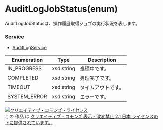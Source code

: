 # AuditLogJobStatus(enum)
AuditLogJobStatusは、操作履歴取得ジョブの実行状況を表します。<br>

### Service
+ [AuditLogService](../services/AuditLogService.md)

| Enumeration | Type | Description | 
|---|---|---|
| IN_PROGRESS | xsd:string | 処理中です。 |
| COMPLETED | xsd:string | 処理完了です。 |
| TIMEOUT | xsd:string | タイムアウトです。 |
| SYSTEM_ERROR | xsd:string | エラーです。 |


<a rel="license" href="http://creativecommons.org/licenses/by-nd/2.1/jp/"><img alt="クリエイティブ・コモンズ・ライセンス" style="border-width:0" src="https://i.creativecommons.org/l/by-nd/2.1/jp/88x31.png" /></a><br />この 作品 は <a rel="license" href="http://creativecommons.org/licenses/by-nd/2.1/jp/">クリエイティブ・コモンズ 表示 - 改変禁止 2.1 日本 ライセンスの下に提供されています。</a>
